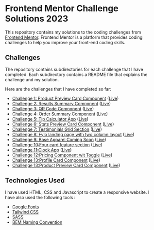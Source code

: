 # Frontend Mentor Challenge Solutions 2023

This repository contains my solutions to the coding challenges from [Frontend Mentor](https://www.frontendmentor.io/). Frontend Mentor is a platform that provides coding challenges to help you improve your front-end coding skills.

## Challenges

The repository contains subdirectories for each challenge that I have completed. Each subdirectory contains a README file that explains the challenge and my solution.

Here are the challenges that I have completed so far:

- [Challenge 1: Product Preview Card Component](./product-preview-card-component/) ([Live](https://product-card-sreeh.netlify.app/))
- [Challenge 2: Results Summary Component](./results-summary-component/) ([Live](https://results-summary-sreeh.netlify.app/))
- [Challenge 3: QR Code Component](./qr-code-component/) ([Live](https://qr-code-sreeh.netlify.app/))
- [Challenge 4: Order Summary Component](./order-summary-component/) ([Live](https://order-summary-sreeh.netlify.app/))
- [Challenge 5: Tip Calculator App](./tip-calculator-app/) ([Live](https://tip-calculator-sreeh.netlify.app/))
- [Challenge 6: Stats Preview Card Component](./stats-preview-card-component/) ([Live](https://stats-preview-sreeh.netlify.app/))
- [Challenge 7: Testimonials Grid Section](./testimonials-grid-section/) ([Live](https://testimonials-grid-sreeh.netlify.app/))
- [Challenge 8: Fylo landing page with two column layout](./fylo-landing-page-with-two-column-layout/) ([Live](https://fylo-landing-sreeh.netlify.app/))
- [Challenge 9: Base Apparel Coming Soon](./base-apparel-coming-soon) ([Live](https://base-apparel-sreeh.netlify.app/))
- [Challenge 10:Four card feature section](./four-card-feature-section) ([Live](https://four-card-sreeh.netlify.app/))
- [Challenge 11:Clock App](./clock-app) ([Live](https://clock-app-sreeh.netlify.app/))
- [Challenge 12:Pricing Component wit Toggle](./pricing-component-with-toggle) ([Live](https://pricing-component-sreeh.netlify.app/))
- [Challenge 13:Profile Card Component](./profile-card-component) ([Live](https://profile-card-sreeh.netlify.app/))
- [Challenge 13:Product Preview Card Component](./product-preview-card-component) ([Live](https://product-preview-sreeh.netlify.app/))

## Technologies Used

I have used HTML, CSS and Javascript to create a responsive website. I have also used the following tools :

- [Google Fonts](https://fonts.google.com/)
- [Tailwind CSS](https://tailwindcss.com/)
- [SASS](https://sass-lang.com/)
- [BEM Naming Convention](https://en.bem.info/methodology/naming-convention/)
